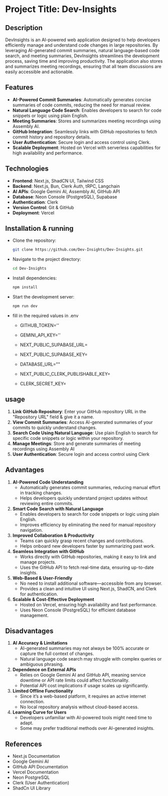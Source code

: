 # Project Title: Dev-Insights 

## Description 
DevInsights is an AI-powered web application designed to help developers efficiently manage and understand code changes in large repositories. By leveraging AI-generated commit summaries, natural language-based code search, and meeting summaries, DevInsights streamlines the development process, saving time and improving productivity. The application also stores and summarizes meeting recordings, ensuring that all team discussions are easily accessible and actionable.


## Features
- **AI-Powered Commit Summaries**: Automatically generates concise summaries of code commits, reducing the need for manual review.
- **Natural Language Code Search**: Enables developers to search for code snippets or logic using plain English.
- **Meeting Summaries**: Stores and summarizes meeting recordings using Assembly AI.
- **GitHub Integration**: Seamlessly links with GitHub repositories to fetch commit history and repository details.
- **User Authentication**: Secure login and access control using Clerk.
- **Scalable Deployment**: Hosted on Vercel with serverless capabilities for high availability and performance.

## Technologies
- **Frontend**: Next.js, ShadCN UI, Tailwind CSS 
- **Backend**: Next.js, Bun, Clerk Auth, tRPC, Langchain
- **AI APIs**: Google Gemini AI, Assembly AI, GitHub API
- **Database**: Neon Console (PostgreSQL), Supabase
- **Authentication**: Clerk
- **Version Control**: Git & GitHub
- **Deployment**: Vercel


## Installation & running 
- Clone the repository: 
    ```bash
    git clone https://github.com/Dev-Insights/Dev-Insights.git
    ```
- Navigate to the project directory:
    ```bash
    cd Dev-Insights
    ```
- Install dependencies:
    ```bash
    npm install
    ```
- Start the development server:
    ```bash
    npm run dev
    ```

- fill in the required values in .env
    - GITHUB_TOKEN=''
    - GEMINI_API_KEY=''

    - NEXT_PUBLIC_SUPABASE_URL=
    - NEXT_PUBLIC_SUPABASE_KEY=
    - DATABASE_URL=""
    - NEXT_PUBLIC_CLERK_PUBLISHABLE_KEY=
    - CLERK_SECRET_KEY=


## usage
1. **Link GitHub Repository**: Enter your GitHub repository URL in the "Repository URL" field & give it a name.
2. **View Commit Summaries**: Access AI-generated summaries of your commits to quickly understand changes.
3. **Search Code Using Natural Language**: Use plain English to search for specific code snippets or logic within your repository.
4. **Manage Meetings**: Store and generate summaries of meeting recordings using Assembly AI
5. **User Authentication**: Secure login and access control using Clerk


## Advantages
1. **AI-Powered Code Understanding**
    - Automatically generates commit summaries, reducing manual effort in tracking changes.
    - Helps developers quickly understand project updates without reviewing entire commits.
2. **Smart Code Search with Natural Language**
    - Enables developers to search for code snippets or logic using plain English.
    - Improves efficiency by eliminating the need for manual repository navigation.
3. **Improved Collaboration & Productivity**
    - Teams can quickly grasp recent changes and contributions.
    - Helps onboard new developers faster by summarizing past work.
4. **Seamless Integration with GitHub**
    - Works directly with GitHub repositories, making it easy to link and manage projects.
    - Uses the GitHub API to fetch real-time data, ensuring up-to-date insights.
5. **Web-Based & User-Friendly**
    - No need to install additional software—accessible from any browser.
    - Provides a clean and intuitive UI using Next.js, ShadCN, and Clerk for authentication.
6. **Scalable & Cost-Effective Deployment**
    - Hosted on Vercel, ensuring high availability and fast performance.
    - Uses Neon Console (PostgreSQL) for efficient database management.

## Disadvantages
1. **AI Accuracy & Limitations**
    - AI-generated summaries may not always be 100% accurate or capture the full context of changes.
    - Natural language code search may struggle with complex queries or ambiguous phrasing.
2. **Dependence on External APIs**
    - Relies on Google Gemini AI and GitHub API, meaning service downtime or API rate limits could affect functionality.
    - Potential API cost implications if usage scales up significantly.
3. **Limited Offline Functionality**
    - Since it’s a web-based platform, it requires an active internet connection.
    - No local repository analysis without cloud-based access.
4. **Learning Curve for Users**
    - Developers unfamiliar with AI-powered tools might need time to adapt.
    - Some may prefer traditional methods over AI-generated insights.

## References
- Next.js Documentation
- Google Gemini AI
- GitHub API Documentation
- Vercel Documentation
- Neon PostgreSQL
- Clerk (User Authentication)
- ShadCn UI Library

